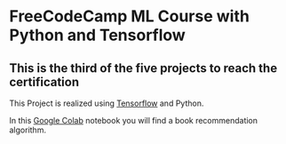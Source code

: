 # FreeCodeCamp ML Course with Python and Tensorflow
## This is the third of the five projects to reach the certification

This Project is realized using [Tensorflow](https://www.tensorflow.org) and Python.

In this [Google Colab](https://colab.research.google.com/?hl=en) notebook you will find a book recommendation algorithm.


